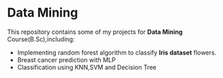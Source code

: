# Data Mining
This repository contains some of my projects for **Data Mining** Course(B.Sc),including:
- Implementing random forest algorithm to classify **Iris dataset** flowers.
- Breast cancer prediction with MLP
- Classification using KNN,SVM and Decision Tree
